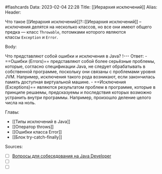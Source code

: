#flashcards
Data: 2023-02-04 22:28
Title: [[Иерархия исключений]]
Alias:
Header:

Что такое [[Иерархия исключений]]?::[[Иерархия исключений]] – исключения делятся на несколько классов, но все они имеют общего предка — класс `Throwable`, потомками которого являются классы `Exception` и `Error`.
<!--SR:!2023-03-14,3,350-->



Body:


Что представляют собой ошибки и исключения в Java?
!---
Ответ:
	- ==Ошибки (Errors)== представляют собой более серьёзные проблемы, которые, согласно спецификации Java, не следует обрабатывать в собственной программе, поскольку они связаны с проблемами уровня JVM. Например, исключения такого рода возникают, если закончилась память доступная виртуальной машине.
	- ==Исключения (Exceptions)== являются результатом проблем в программе, которые в принципе решаемы, предсказуемы и последствия которых возможно устранить внутри программы. Например, произошло деление целого числа на ноль.
<!--SR:!2023-03-11,3,270-->





Главы:
- [[Типы исключений в Java]]
- [[Оператор throws]]
- [[Ошибки класса Error]]
- [[Блок try-catch-finally]]


Sources:
- [ ] [Вопросы для собеседования на Java Developer](https://github.com/enhorse/java-interview/blob/master/README.md#%D0%9E%D0%9E%D0%9F)
- [ ] []()
- [ ] []()
